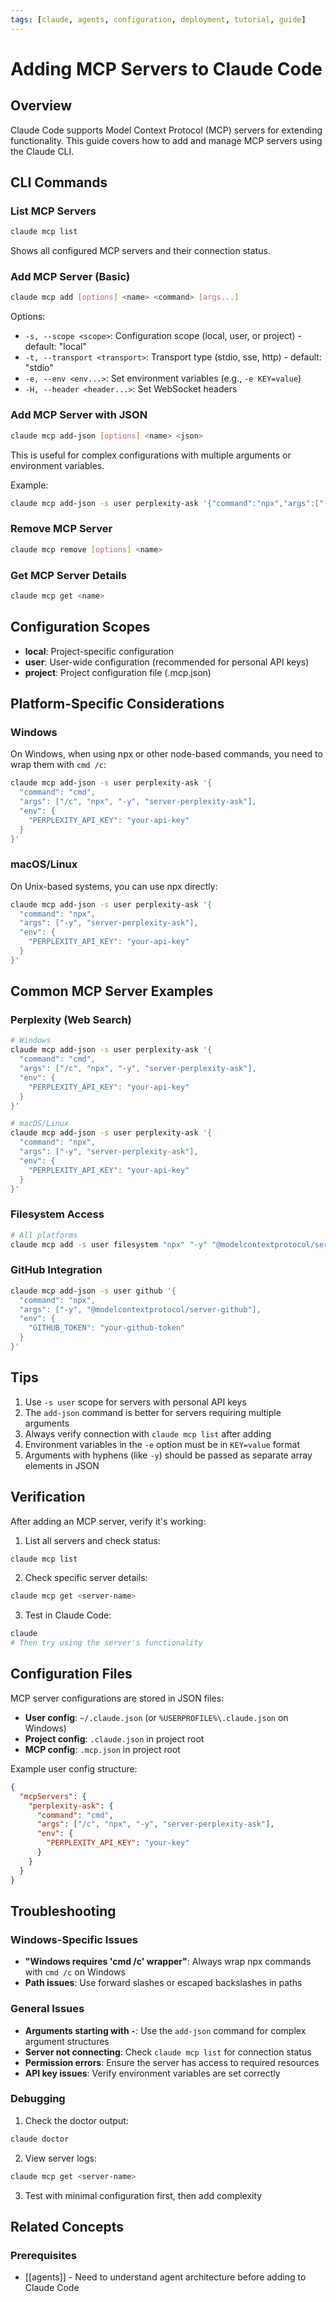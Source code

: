 ```yaml
---
tags: [claude, agents, configuration, deployment, tutorial, guide]
---
```


# Adding MCP Servers to Claude Code

## Overview

Claude Code supports Model Context Protocol (MCP) servers for extending functionality. This guide covers how to add and manage MCP servers using the Claude CLI.

## CLI Commands

### List MCP Servers

```bash
claude mcp list
```

Shows all configured MCP servers and their connection status.

### Add MCP Server (Basic)

```bash
claude mcp add [options] <name> <command> [args...]
```

Options:

- `-s, --scope <scope>`: Configuration scope (local, user, or project) - default: "local"
- `-t, --transport <transport>`: Transport type (stdio, sse, http) - default: "stdio"
- `-e, --env <env...>`: Set environment variables (e.g., `-e KEY=value`)
- `-H, --header <header...>`: Set WebSocket headers

### Add MCP Server with JSON

```bash
claude mcp add-json [options] <name> <json>
```

This is useful for complex configurations with multiple arguments or environment variables.

Example:

```bash
claude mcp add-json -s user perplexity-ask '{"command":"npx","args":["-y","server-perplexity-ask"],"env":{"PERPLEXITY_API_KEY":"your-key-here"}}'
```

### Remove MCP Server

```bash
claude mcp remove [options] <name>
```

### Get MCP Server Details

```bash
claude mcp get <name>
```

## Configuration Scopes

- **local**: Project-specific configuration
- **user**: User-wide configuration (recommended for personal API keys)
- **project**: Project configuration file (.mcp.json)

## Platform-Specific Considerations

### Windows

On Windows, when using npx or other node-based commands, you need to wrap them with `cmd /c`:

```bash
claude mcp add-json -s user perplexity-ask '{
  "command": "cmd",
  "args": ["/c", "npx", "-y", "server-perplexity-ask"],
  "env": {
    "PERPLEXITY_API_KEY": "your-api-key"
  }
}'
```

### macOS/Linux

On Unix-based systems, you can use npx directly:

```bash
claude mcp add-json -s user perplexity-ask '{
  "command": "npx",
  "args": ["-y", "server-perplexity-ask"],
  "env": {
    "PERPLEXITY_API_KEY": "your-api-key"
  }
}'
```

## Common MCP Server Examples

### Perplexity (Web Search)

```bash
# Windows
claude mcp add-json -s user perplexity-ask '{
  "command": "cmd",
  "args": ["/c", "npx", "-y", "server-perplexity-ask"],
  "env": {
    "PERPLEXITY_API_KEY": "your-api-key"
  }
}'

# macOS/Linux
claude mcp add-json -s user perplexity-ask '{
  "command": "npx",
  "args": ["-y", "server-perplexity-ask"],
  "env": {
    "PERPLEXITY_API_KEY": "your-api-key"
  }
}'
```

### Filesystem Access

```bash
# All platforms
claude mcp add -s user filesystem "npx" "-y" "@modelcontextprotocol/server-filesystem" "/path/to/allowed/directory"
```

### GitHub Integration

```bash
claude mcp add-json -s user github '{
  "command": "npx",
  "args": ["-y", "@modelcontextprotocol/server-github"],
  "env": {
    "GITHUB_TOKEN": "your-github-token"
  }
}'
```

## Tips

1. Use `-s user` scope for servers with personal API keys
2. The `add-json` command is better for servers requiring multiple arguments
3. Always verify connection with `claude mcp list` after adding
4. Environment variables in the `-e` option must be in `KEY=value` format
5. Arguments with hyphens (like `-y`) should be passed as separate array elements in JSON

## Verification

After adding an MCP server, verify it's working:

1. List all servers and check status:

```bash
claude mcp list
```

2. Check specific server details:

```bash
claude mcp get <server-name>
```

3. Test in Claude Code:

```bash
claude
# Then try using the server's functionality
```

## Configuration Files

MCP server configurations are stored in JSON files:

- **User config**: `~/.claude.json` (or `%USERPROFILE%\.claude.json` on Windows)
- **Project config**: `.claude.json` in project root
- **MCP config**: `.mcp.json` in project root

Example user config structure:

```json
{
  "mcpServers": {
    "perplexity-ask": {
      "command": "cmd",
      "args": ["/c", "npx", "-y", "server-perplexity-ask"],
      "env": {
        "PERPLEXITY_API_KEY": "your-key"
      }
    }
  }
}
```

## Troubleshooting

### Windows-Specific Issues

- **"Windows requires 'cmd /c' wrapper"**: Always wrap npx commands with `cmd /c` on Windows
- **Path issues**: Use forward slashes or escaped backslashes in paths

### General Issues

- **Arguments starting with `-`**: Use the `add-json` command for complex argument structures
- **Server not connecting**: Check `claude mcp list` for connection status
- **Permission errors**: Ensure the server has access to required resources
- **API key issues**: Verify environment variables are set correctly

### Debugging

1. Check the doctor output:

```bash
claude doctor
```

2. View server logs:

```bash
claude mcp get <server-name>
```

3. Test with minimal configuration first, then add complexity


## Related Concepts

### Prerequisites

- [[agents]] - Need to understand agent architecture before adding to Claude Code